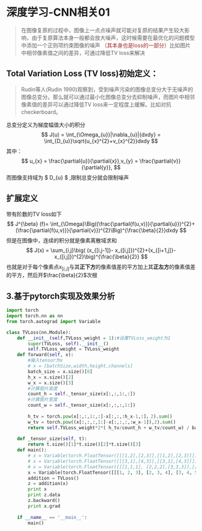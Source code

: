 # 深度学习-CNN相关01

  > 在图像复原的过程中，图像上一点点噪声就可能对复原的结果产生较大影响，由于复原算法本身一般都会放大噪声，这时候需要在最优化的问题模型中添加一个正则项约束图像的噪声 <font color = brown>（其本身也是loss的一部分）</font>比如图片中相邻像素值之间的差异，可通过降低TV loss来解决

## Total Variation Loss (TV loss)初始定义：
> Rudin等人(Rudin  1990)观察到，受到噪声污染的图像总变分大于无噪声的图像总变分。那么就可以通过最小化图像总变分去抑制噪声，而图片中相邻像素值的差异可以通过降低TV loss来一定程度上缓解。比如对抗checkerboard。

总变分定义为梯度幅值大小的积分
$$
J(u) = \int_{\Omega_{u}}|\nabla_{u}|{dxdy} = \int_{D_{u}}\sqrt{u_{x}^{2}+v_{x}^{2}}dxdy
$$
其中：
$$
u_{x} = \frac{\partial{u}}{\partial{x}},v_{y} = \frac{\partial{v}}{\partial{y}},
$$
而图像支持域为
$
D_{u}
$
,限制总变分就会限制噪声
## 扩展定义
带有阶数的TV loss如下
$$
J^{\beta} (f)= \int_{\Omega}\Big((\frac{\partial{f(u,v)}}{\partial{u}})^{2}+(\frac{\partial{f(u,v)}}{\partial{v}})^{2}\Big)^{\frac{\beta}{2}}dxdy
$$
但是在图像中，连续的积分就是像素离散域求和
$$
J(x) = \sum_{i,j}\big( (x_{[i,j-1]}- x_{[i,j]})^{2}+(x_{[i+1,j]}- x_{[i,j]})^{2}\big)^{\frac{\beta}{2}}
$$
也就是对于每个像素点$x_{[i,j]}$与其**正下方**的像素值差的平方加上其**正左方**的像素值差的平方，然后开$\frac{\beta}{2}$次根
## 3.基于pytorch实现及效果分析
```python
import torch
import torch.nn as nn
from torch.autograd import Variable

class TVLoss(nn.Module):
    def __init__(self,TVLoss_weight = 1):#设置TVLoss_weight为1
        super(TVLoss, self).__init__() 
        self.TVLoss_weight = TVLoss_weight
    def forward(self, x):
        #输入tensor为x 
        # x = [batchSize,width,height,channels]
        batch_size = x.size()[0]
        h_x = x.size()[2]
        w_x = x.size()[3]
        #计算图片高度
        count_h = self._tensor_size(x[:,:,1:,:])
        #计算图片宽度
        count_w = self._tensor_size(x[:,:,:,1:])
        
        h_tv = torch.pow(x[:,:,1:,:]-x[:,:,:h_x-1,:]，2).sum()
        w_tv = torch.pow((x[:,:,:,1:]-x[:,:,:,:w_x-1]),2).sum()
        return self.TVLoss_weight*2*( h_tv/count_h + w_tv/count_w) / batch_size
        
    def _tensor_size(self, t):
        return t.size()[1]*t.size()[2]*t.size()[3]
    def main():
        # x = Variable(torch.FloatTensor([[[1,2],[2,3]],[[1,2],[2,3]]]).view(1,2,2,2), requires_grad=True)
        # x = Variable(torch.FloatTensor([[[3,1],[4,3]],[[3,1],[4,3]]]).view(1,2,2,2), requires_grad=True)
        # x = Variable(torch.FloatTensor([[[1,1,1], [2,2,2],[3,3,3]],[[1,1,1], [2,2,2],[3,3,3]]]).view(1, 2, 3, 3), requires_grad=True)
        x = Variable(torch.FloatTensor([[[1, 2, 3], [2, 3, 4], [3, 4, 5]], [[1, 2, 3], [2, 3, 4], [3, 4, 5]]]).view(1, 2, 3, 3),requires_grad=True)
        addition = TVLoss()
        z = addition(x)
        print x
        print z.data
        z.backward()
        print x.grad
    
    if __name__ == '__main__':
        main()
```




